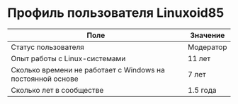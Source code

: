 # Профиль пользователя Linuxoid85

| Поле                                                       | Значение  |
|------------------------------------------------------------|-----------|
| Статус пользователя                                        | Модератор |
| Опыт работы с Linux-системами                              | 11 лет    |
| Сколько времени не работает с Windows на постоянной основе | 7 лет     |
| Сколько лет в сообществе                                   | 1.5 года  |
